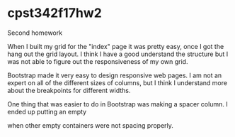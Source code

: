 # cpst342f17hw2
Second homework

When I built my grid for the "index" page it was pretty easy, once I got the hang out the 
grid layout.  I think I have a good understand the structure but I was not able to figure 
out the responsiveness of my own grid. 

Bootstrap made it very easy to design responsive web pages.  I am not an expert on all of 
the different sizes of columns, but I think I understand more about the breakpoints for 
different widths.  

One thing that was easier to do in Bootstrap was making a spacer column.  I ended up putting 
an empty <p> when other empty containers were not spacing properly.  